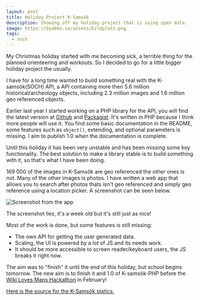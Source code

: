 ```yaml
---
layout: post
title: Holiday Project K-Samsök
description: Showing off my holiday project that is using open data.
image: https://byabbe.se/assets/bildplats.png
tags:
  - soch
---
```

My Christmas holiday started with me becoming sick, a terrible thing for the planned orienteering and workouts. So I decided to go for a little bigger holiday project the usually.

I have for a long time wanted to build something real with the K-samsök(SOCH) API, a API containing more then 5.6 million historical/archeology objects, including 2.3 million images and 1.6 million geo referenced objects.

Earlier last year I started working on a PHP library for the API, you will find the latest version at [Github][0] and [Packagist][1]. It's written in PHP because I think more people will use it. You find some basic documentation in the README, some features such as `object()`, extending, and optional parameters is missing. I aim to publish 1.0 when the documentation is complete. 

Until this holiday it has been very unstable and has been missing some key functionality. The best solution to make a library stable is to build something with it, so that's what I have been doing.

169 000 of the images in K-Samsök are geo referenced the other ones is not. Many of the other images is photos. I have written a web app that allows you to search after photos thats isn't geo referenced and simply geo reference using a location picker. A screenshot can be seen below.

![Screenshot from the app][3]

The screenshot lies, it's a week old but it's still just as nice!

Most of the work is done, but some features is still missing:

 - The own API for getting the user generated data.
 - Scaling, the UI is powered by a lot of JS and its needs work.
 - It should be more accessible to screen reader/keyboard users, the JS breaks it right now.

The aim was to "finish" it until the end of this holiday, but school begins tomorrow. The new aim is to finish it and 1.0 of K-samsök-PHP before the [Wiki Loves Maps Hackathon][4] in February!

[Here is the source for the K-Sams&ouml;k statics.][5]

[0]: https://github.com/Abbe98/ksamsok-php
[1]: https://packagist.org/packages/abbe98/ksamsok-php
[3]: https://byabbe.se/assets/bildplats.png
[4]: http://wikilovesmaps.wikimedia.fi/
[5]: http://www.k-blogg.se/2014/12/23/k-samsok-2014-tio-punkter/
